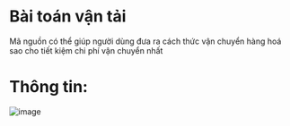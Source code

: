 # Bài toán vận tải
Mã nguồn có thể giúp người dùng đưa ra cách thức vận chuyển hàng hoá sao cho tiết kiệm chi phí vận chuyển nhất
# Thông tin:
![image](https://github.com/user-attachments/assets/d818cf8b-ae3e-40bb-95b4-c3c1b326f741)

